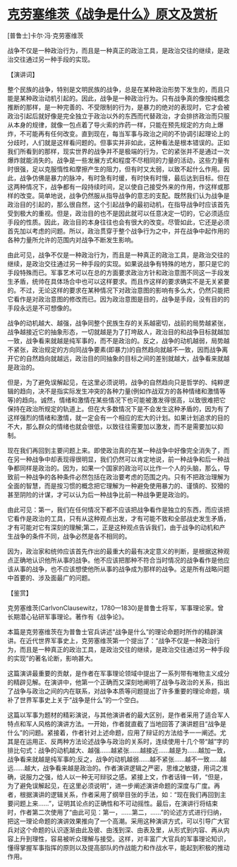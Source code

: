 # [克劳塞维茨《战争是什么》原文及赏析](https://www.vrrw.net/wx/14665.html)

[普鲁士]卡尔·冯·克劳塞维茨

战争不仅是一种政治行为，而且是一种真正的政治工具，是政治交往的继续，是政治交往通过另一种手段的实现。

【演讲词】

整个民族的战争，特别是文明民族的战争，总是在某种政治形势下发生的，而且只能是某种政治动机引起的。因此，战争是一种政治行为。只有战争真的像按纯概念推断的那样，是一种完善的、不受限制的行为，是暴力的绝对的表现时，它才会被政治引起后就好像是完全独立于政治以外的东西而代替政治，才会排挤政治而只服从本身的规律，就像一包点着了导火索的炸药一样，只能在预先规定的方向上爆炸，不可能再有任何改变。直到现在，每当军事与政治之间的不协调引起理论上的分歧时，人们就是这样看问题的。但事实并非如此，这种看法是根本错误的。正如我们所看到的那样，现实世界的战争并不是极端的行为，它的紧张并不是通过一次爆炸就能消失的。战争是一些发展方式和程度不尽相同的力量的活动，这些力量有时很强，足以克服惰性和摩擦产生的阻力，但有时又太弱，以致不起什么作用。因此，战争仿佛是暴力的脉冲，有时急有时缓，有时快有时慢，最后达到目标。但在这两种情况下，战争都有一段持续时间，足以使自己接受外来的作用，作这样或那样的改变。简单地说，战争仍然服从指导战争的意志的支配。既然我们认为战争是政治目的引起的，那么很自然，这个引起战争的最初动机，在指导战争时应该首先受到极大的重视。但是，政治目的也不是因此就可以任意决定一切的，它必须适应手段的性质。因此，政治目的本身往往也会有很大的改变。尽管如此，它还是必须首先加以考虑的问题。所以，政治贯穿于整个战争行为之中，并在战争中起作用的各种力量所允许的范围内对战争不断发生影响。

由此可见，战争不仅是一种政治行为，而且是一种真正的政治工具，是政治交往的继续，是政治交往通过另一种手段的实现。如果说战争有特殊的地方，那只是它的手段特殊而已。军事艺术可以在总的方面要求政治方针和政治意图不同这一手段发生矛盾，统帅在具体场合中也可以这样要求。而且作这样的要求确实不是无关紧要的。不过，无论这样的要求在某种情况下对政治意图的影响有多么大，仍然只能把它看作是对政治意图的修改而已。因为政治意图是目的，战争是手段，没有目的的手段永远是不可想像的。

战争的动机越大、越强，战争同整个民族生存的关系越密切，战前的局势越紧张，战争越接近它的抽象形态，一切就越是为了打垮敌人，政治目的和战争目标就越加一致，战争看来就越是纯军事的，而不是政治的。反之，战争的动机越弱，局势越不紧张，政治规定的方向同战争要素(即暴力)的自然趋向就越不一致，因而战争离开它的自然趋向就越远，政治目的同抽象的目标之间的差别就越大，战争看来就越是政治的。

但是，为了避免误解起见，在这里必须说明，战争的自然趋向只是哲学的、纯粹逻辑的趋向，决不是指实际发生冲突的各种力量(例如作战双方的各种情绪和激情等等)的趋向。诚然，情绪和激情在某些情况下也可能被激发得很高，以致很难把它保持在政治所规定的轨道上。但在大多数情况下是不会发生这种矛盾的，因为有了这样强烈的情绪和激情，就一定会有一个相应的宏大的计划。如果计划追求的目的不大，那么群众的情绪也就会很低，以致往往需要加以激发，而不是需要加以抑制。

现在我们再回到主要问题上来。即使政治真的在某一种战争中好像完全消失了，而在另一种战争中却表现得很明显，我们仍然可以肯定地说，前一种战争和后一种战争都同样是政治的。因为，如果一个国家的政治可以比作一个人的头脑，那么，导致前一种战争的各种条件必然包括在政治要考虑的范围之内。只有不把政治理解为全面的智慧，而是按习惯的概念把它理解为一种避免使用暴力的、谨慎的、狡猾的甚至阴险的计谋，才可以认为后一种战争比前一种战争更是政治的。

由此可见：第一，我们在任何情况下都不应该把战争看作是独立的东西，而应该把它看作是政治的工具，只有从这种观点出发，才有可能不致和全部战史发生矛盾，才有可能对它有深刻的理解;第二，正是这种观点告诉我们，由于战争的动机和产生战争的条件不同，战争必然是各不相同的。

因为，政治家和统帅应该首先作出的最重大的最有决定意义的判断，是根据这种观点正确地认识他所从事的战争。他不应该把那种不符合当时情况的战争看作是他应该从事的战争，也不应该想使他所从事的战争成为那样的战争。这是所有战略问题中首要的、涉及面最广的问题。



【鉴赏】

克劳塞维茨(CarlvonClausewitz，1780—1830)是普鲁士将军，军事理论家。曾长期潜心钻研军事理论。著作有《战争论》。

本篇是克劳塞维茨在为普鲁士官兵讲述“战争是什么”的理论命题时所作的精辟演讲。在近代世界军事史上，克劳塞维茨第一个提出了：“战争不仅是一种政治行为，而且是一种真正的政治工具，是政治交往的继续，是政治交往通过另一种手段的实现”的著名论断，影响甚大。

这篇演讲最重要的贡献，是作者在军事理论领域中提出了一系列带有唯物主义成分的精辟见解。在演讲中，他第一个正确而又深刻地阐明了战争与政治的关系，指出了战争与政治之间的内在联系，对战争本质等问题提出了许多重要的理论命题，填补了世界军事史上关于“战争是什么”的一个空白。

这篇以军事为题材的精彩演说，与其他演讲者的最大区别，是作者采用了适合军人特点和军人风格的演讲方法。一开始，作者就直截了当地回答了演讲题目“战争是什么”的问题。紧接着，作者针对上述命题，应用了辩证的方法给予一一阐述。尤其是在运用正、反两种方法论述战争与政治的关系时，连续使用十几个带“越”字的排比句式：战争的动机越大、越强……越紧张……越接近……越是为……越加一致，战争看来就越是纯军事的;反之，战争的动机越弱……越不紧张……越不一致……越远……越大，战争看来越是政治的。作者演讲逻辑之严密，思维之敏捷，用词之准确，说服力之强，给人以一种无可辩驳之感。紧接上文，作者话锋一转，“但是，为了避免误解起见，在这里必须说明”，进一步阐述演讲命题的深度与广度。再者，根据演讲的逻辑关系，作者采用了纲举目张的手法，如：“现在我们再回到主要问题上来……”，证明其论点的正确性和不可动摇性。最后，在演讲行将结束时，作者第二次使用了“由此可见：第一，……第二，……”的论述方式进行归纳，把这一理论命题的演讲效果推向了一个高潮。采用这种演讲方式，可以引导广大官兵对这个命题的认识逐渐由此及彼、由浅到深、由表及里，从形式到内容、再从内容上升到理性，容易被听众理解与接受。这样，对丰富广大官兵的军事理论知识，懂得掌握军事指挥的原则以及提高部队的作战能力和作战水平，能起到积极的推动作用。

